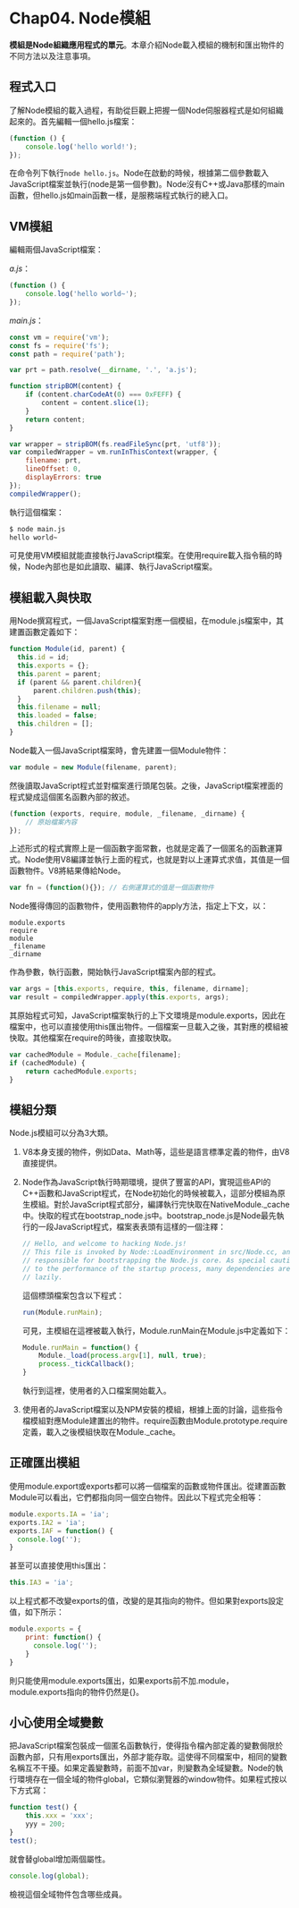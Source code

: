 # Chap04. Node模組

**模組是Node組織應用程式的單元**。本章介紹Node載入模組的機制和匯出物件的不同方法以及注意事項。

## 程式入口

了解Node模組的載入過程，有助從巨觀上把握一個Node伺服器程式是如何組織起來的。首先編輯一個hello.js檔案：

```js
(function () {
    console.log('hello world!');
});
```

在命令列下執行`node
hello.js`。Node在啟動的時候，根據第二個參數載入JavaScript檔案並執行(node是第一個參數)。Node沒有C++或Java那樣的main函數，但hello.js如main函數一樣，是服務端程式執行的總入口。

## VM模組

編輯兩個JavaScript檔案：

_a.js_：

```js
(function () {
    console.log('hello world~');
});
```

_main.js_：

```js
const vm = require('vm');
const fs = require('fs');
const path = require('path');

var prt = path.resolve(__dirname, '.', 'a.js');

function stripBOM(content) {
    if (content.charCodeAt(0) === 0xFEFF) {
        content = content.slice(1);
    }
    return content;
}

var wrapper = stripBOM(fs.readFileSync(prt, 'utf8'));
var compiledWrapper = vm.runInThisContext(wrapper, {
    filename: prt,
    lineOffset: 0,
    displayErrors: true
});
compiledWrapper();
```

執行這個檔案：

```sh
$ node main.js
hello world~
```

可見使用VM模組就能直接執行JavaScript檔案。在使用require載入指令稿的時候，Node內部也是如此讀取、編譯、執行JavaScript檔案。

## 模組載入與快取

用Node撰寫程式，一個JavaScript檔案對應一個模組，在module.js檔案中，其建置函數定義如下：

```js
function Module(id, parent) {
  this.id = id;
  this.exports = {};
  this.parent = parent;
  if (parent && parent.children){
      parent.children.push(this);
  }
  this.filename = null;
  this.loaded = false;
  this.children = [];
}
```

Node載入一個JavaScript檔案時，會先建置一個Module物件：

```js
var module = new Module(filename, parent);
```

然後讀取JavaScript程式並對檔案進行頭尾包裝。之後，JavaScript檔案裡面的程式變成這個匿名函數內部的敘述。

```js
(function (exports, require, module, _filename, _dirname) {
    // 原始檔案內容
});
```

上述形式的程式實際上是一個函數字面常數，也就是定義了一個匿名的函數運算式。Node使用V8編譯並執行上面的程式，也就是對以上運算式求值，其值是一個函數物件。V8將結果傳給Node。

```js
var fn = (function(){}); // 右側運算式的值是一個函數物件
```

Node獲得傳回的函數物件，使用函數物件的apply方法，指定上下文，以：

```
module.exports
require
module
_filename
_dirname
```

作為參數，執行函數，開始執行JavaScript檔案內部的程式。

```js
var args = [this.exports, require, this, filename, dirname];
var result = compiledWrapper.apply(this.exports, args);
```

其原始程式可知，JavaScript檔案執行的上下文環境是module.exports，因此在檔案中，也可以直接使用this匯出物件。一個檔案一旦載入之後，其對應的模組被快取。其他檔案在require的時後，直接取快取。

```js
var cachedModule = Module._cache[filename];
if (cachedModule) {
    return cachedModule.exports;
}
```

## 模組分類

Node.js模組可以分為3大類。

1. V8本身支援的物件，例如Data、Math等，這些是語言標準定義的物件，由V8直接提供。
2. Node作為JavaScript執行時期環境，提供了豐富的API，實現這些API的C++函數和JavaScript程式，在Node初始化的時候被載入，這部分模組為原生模組。對於JavaScript程式部分，編譯執行完快取在NativeModule._cache中。快取的程式在bootstrap_node.js中。bootstrap_node.js是Node最先執行的一段JavaScript程式，檔案表表頭有這樣的一個注釋：

    ```js
    // Hello, and welcome to hacking Node.js!
    // This file is invoked by Node::LoadEnvironment in src/Node.cc, and is
    // responsible for bootstrapping the Node.js core. As special caution is given
    // to the performance of the startup process, many dependencies are invoked
    // lazily.
    ```

    這個標頭檔案包含以下程式：

    ```js
    run(Module.runMain);
    ```

   可見，主模組在這裡被載入執行，Module.runMain在Module.js中定義如下：

   ```js
   Module.runMain = function() {
       Module._load(process.argv[1], null, true);
       process._tickCallback();
   }
   ```

   執行到這裡，使用者的入口檔案開始載入。

3. 使用者的JavaScript檔案以及NPM安裝的模組，根據上面的討論，這些指令檔模組對應Module建置出的物件。require函數由Module.prototype.require定義，載入之後模組快取在Module._cache。

## 正確匯出模組

使用module.export或exports都可以將一個檔案的函數或物件匯出。從建置函數Module可以看出，它們都指向同一個空白物件。因此以下程式完全相等：

```js
module.exports.IA = 'ia';
exports.IA2 = 'ia';
exports.IAF = function() {
  console.log('');
}
```

甚至可以直接使用this匯出：

```js
this.IA3 = 'ia';
```

以上程式都不改變exports的值，改變的是其指向的物件。但如果對exports設定值，如下所示：

```js
module.exports = {
    print: function() {
      console.log('');
    }
}
```

則只能使用module.exports匯出，如果exports前不加.module，module.exports指向的物件仍然是{}。

## 小心使用全域變數

把JavaScript檔案包裝成一個匿名函數執行，使得指令檔內部定義的變數侷限於函數內部，只有用exports匯出，外部才能存取。這使得不同檔案中，相同的變數名稱互不干擾。如果定義變數時，前面不加var，則變數為全域變數。Node的執行環境存在一個全域的物件global，它類似瀏覽器的window物件。如果程式按以下方式寫：

```js
function test() {
    this.xxx = 'xxx';
    yyy = 200;
}
test();
```

就會替global增加兩個屬性。

```js
console.log(global);
```

檢視這個全域物件包含哪些成員。